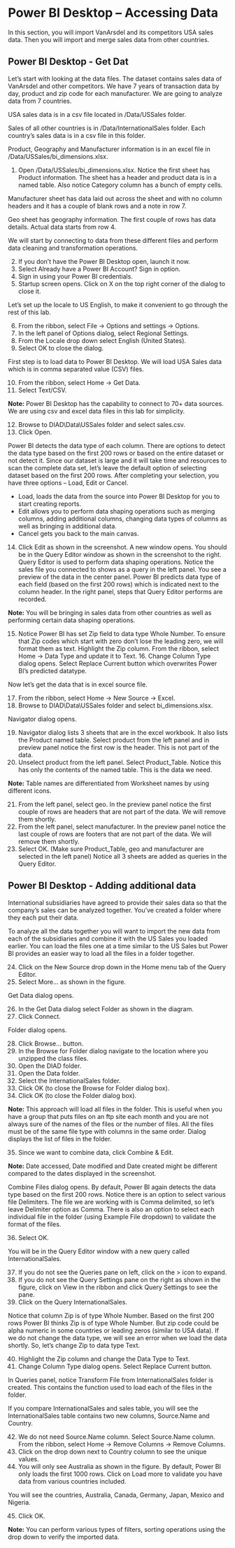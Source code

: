 # Power BI Desktop – Accessing Data

In this section, you will import VanArsdel and its competitors USA sales data. Then you will import and merge sales data from other countries.

## Power BI Desktop - Get Dat

Let’s start with looking at the data files. The dataset contains sales data of VanArsdel and other competitors. We have 7 years of transaction data by day, product and zip code for each manufacturer. We are going to analyze data from 7 countries.

USA sales data is in a csv file located in /Data/USSales folder.

Sales of all other countries is in /Data/InternationalSales folder. Each country’s sales data is in a csv file in this folder.

Product, Geography and Manufacturer information is in an excel file in /Data/USSales/bi_dimensions.xlsx.

1. Open /Data/USSales/bi_dimensions.xlsx. Notice the first sheet has Product information. The sheet has a header and product data is in a named table. Also notice Category column has a bunch of empty cells.

Manufacturer sheet has data laid out across the sheet and with no column headers and it has a couple of blank rows and a note in row 7.

Geo sheet has geography information. The first couple of rows has data details. Actual data starts from row 4.

We will start by connecting to data from these different files and perform data cleaning and transformation operations.

2.  If you don’t have the Power BI Desktop open, launch it now.
3.  Select Already have a Power BI Account? Sign in option.
4.  Sign in using your Power BI credentials.
5.  Startup screen opens. Click on X on the top right corner of the dialog to close it.

Let’s set up the locale to US English, to make it convenient to go through the rest of this lab.

6.  From the ribbon, select File -> Options and settings -> Options.
7.  In the left panel of Options dialog, select Regional Settings.
8.  From the Locale drop down select English (United States).
9.  Select OK to close the dialog.

First step is to load data to Power BI Desktop. We will load USA Sales data which is in comma separated value (CSV) files.

10. From the ribbon, select Home -> Get Data.
11. Select Text/CSV.

**Note:** Power BI Desktop has the capability to connect to 70+ data sources. We are using csv and excel data files in this lab for simplicity.

12. Browse to DIAD\Data\USSales folder and select sales.csv.
13. Click Open.

Power BI detects the data type of each column. There are options to detect the data type based on the first 200 rows or based on the entire dataset or not detect it. Since our dataset is large and it will take time and resources to scan the complete data set, let’s leave the default option of selecting dataset based on the first 200 rows. After completing your selection, you have three options – Load, Edit or Cancel.

- Load, loads the data from the source into Power BI Desktop for you to start creating reports.
- Edit allows you to perform data shaping operations such as merging columns, adding additional columns, changing data types of columns as well as bringing in additional data.
- Cancel gets you back to the main canvas.

14. Click Edit as shown in the screenshot. A new window opens. You should be in the Query Editor window as shown in the screenshot to the right. Query Editor is used to perform data shaping operations. Notice the sales file you connected to shows as a query in the left panel. You see a preview of the data in the center panel. Power BI predicts data type of each field (based on the first 200 rows) which is indicated next to the column header. In the right panel, steps that Query Editor performs are recorded.

**Note:** You will be bringing in sales data from other countries as well as performing certain data shaping operations.

15. Notice Power BI has set Zip field to data type Whole Number. To ensure that Zip codes which start with zero don’t lose the leading zero, we will format them as text. Highlight the Zip column. From the ribbon, select Home -> Data Type and update it to Text. 16. Change Column Type dialog opens. Select Replace Current button which overwrites Power BI’s predicted datatype.

Now let’s get the data that is in excel source file.

17. From the ribbon, select Home -> New Source -> Excel.
18. Browse to DIAD\Data\USSales folder and select bi_dimensions.xlsx.

Navigator dialog opens.

19. Navigator dialog lists 3 sheets that are in the excel workbook. It also lists the Product named table. Select product from the left panel and in preview panel notice the first row is the header. This is not part of the data.
20. Unselect product from the left panel. Select Product_Table. Notice this has only the contents of the named table. This is the data we need.

**Note:** Table names are differentiated from Worksheet names by using different icons.

21. From the left panel, select geo. In the preview panel notice the first couple of rows are headers that are not part of the data. We will remove them shortly.
22. From the left panel, select manufacturer. In the preview panel notice the last couple of rows are footers that are not part of the data. We will remove them shortly.
23. Select OK. (Make sure Product_Table, geo and manufacturer are selected in the left panel) Notice all 3 sheets are added as queries in the Query Editor.

## Power BI Desktop - Adding additional data

International subsidiaries have agreed to provide their sales data so that the company’s sales can be analyzed together. You’ve created a folder where they each put their data.

To analyze all the data together you will want to import the new data from each of the subsidiaries and combine it with the US Sales you loaded earlier. You can load the files one at a time similar to the US Sales but Power BI provides an easier way to load all the files in a folder together.

24. Click on the New Source drop down in the Home menu tab of the Query Editor.
25. Select More… as shown in the figure.

Get Data dialog opens.

26. In the Get Data dialog select Folder as shown in the diagram.
27. Click Connect.

Folder dialog opens.

28. Click Browse… button.
29. In the Browse for Folder dialog navigate to the location where you unzipped the class files.
30. Open the DIAD folder.
31. Open the Data folder.
32. Select the InternationalSales folder.
33. Click OK (to close the Browse for Folder dialog box).
34. Click OK (to close the Folder dialog box).

**Note:** This approach will load all files in the folder. This is useful when you have a group that puts files on an ftp site each month and you are not always sure of the names of the files or the number of files. All the files must be of the same file type with columns in the same order. Dialog displays the list of files in the folder.

35. Since we want to combine data, click Combine & Edit.

**Note:** Date accessed, Date modified and Date created might be different compared to the dates displayed in the screenshot.

Combine Files dialog opens. By default, Power BI again detects the data type based on the first 200 rows. Notice there is an option to select various file Delimiters. The file we are working with is Comma delimited, so let’s leave Delimiter option as Comma. There is also an option to select each individual file in the folder (using Example File dropdown) to validate the format of the files.

36. Select OK.

You will be in the Query Editor window with a new query called InternationalSales.

37. If you do not see the Queries pane on left, click on the > icon to expand.
38. If you do not see the Query Settings pane on the right as shown in the figure, click on View in the ribbon and click Query Settings to see the pane.
39. Click on the Query InternationalSales.

Notice that column Zip is of type Whole Number. Based on the first 200 rows Power BI thinks Zip is of type Whole Number. But zip code could be alpha numeric in some countries or leading zeros (similar to USA data). If we do not change the data type, we will see an error when we load the data shortly. So, let’s change Zip to data type Text.

40. Highlight the Zip column and change the Data Type to Text.
41. Change Column Type dialog opens. Select Replace Current button.

In Queries panel, notice Transform File from InternationalSales folder is created. This contains the function used to load each of the files in the folder.

If you compare InternationalSales and sales table, you will see the InternationalSales table contains two new columns, Source.Name and Country.

42. We do not need Source.Name column. Select Source.Name column. From the ribbon, select Home -> Remove Columns -> Remove Columns.
43. Click on the drop down next to Country column to see the unique values.
44. You will only see Australia as shown in the figure. By default, Power BI only loads the first 1000 rows. Click on Load more to validate you have data from various countries included.

You will see the countries, Australia, Canada, Germany, Japan, Mexico and Nigeria.

45. Click OK.

**Note:** You can perform various types of filters, sorting operations using the drop down to verify the imported data.
